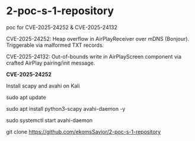 # 2-poc-s-1-repository
poc for CVE-2025-24252 &amp; CVE-2025-24132

CVE-2025-24252: Heap overflow in AirPlayReceiver over mDNS (Bonjour). Triggerable via malformed TXT records.

CVE-2025-24132: Out-of-bounds write in AirPlayScreen component via crafted AirPlay pairing/init message.

**CVE-2025-24252**

Install scapy and avahi on Kali

sudo apt update

sudo apt install python3-scapy avahi-daemon -y

sudo systemctl start avahi-daemon

git clone https://github.com/ekomsSavior/2-poc-s-1-repository




